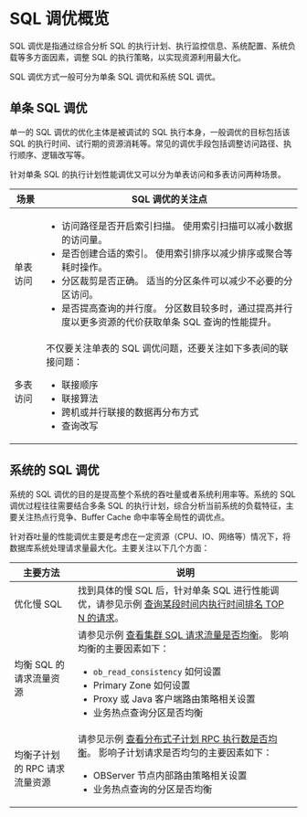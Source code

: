 # SQL 调优概览

SQL 调优是指通过综合分析 SQL 的执行计划、执行监控信息、系统配置、系统负载等多方面因素，调整 SQL 的执行策略，以实现资源利用最大化。

SQL 调优方式一般可分为单条 SQL 调优和系统 SQL 调优。

## 单条 SQL 调优

单一的 SQL 调优的优化主体是被调试的 SQL 执行本身，一般调优的目标包括该 SQL 的执行时间、试行期的资源消耗等。常见的调优手段包括调整访问路径、执行顺序、逻辑改写等。

针对单条 SQL 的执行计划性能调优又可以分为单表访问和多表访问两种场景。

| **场景** |                                                                                                                                                                                      **SQL 调优的关注点**                                                                                                                                                                                       |
|--------|-------------------------------------------------------------------------------------------------------------------------------------------------------------------------------------------------------------------------------------------------------------------------------------------------------------------------------------------------------------------------------------------|
| 单表访问   | <ul><li> 访问路径是否开启索引扫描。 使用索引扫描可以减小数据的访问量。</li>   <li>是否创建合适的索引。 使用索引排序以减少排序或聚合等耗时操作。</li>   <li> 分区裁剪是否正确。 适当的分区条件可以减少不必要的分区访问。</li>   <li> 是否提高查询的并行度。 分区数目较多时，通过提高并行度以更多资源的代价获取单条 SQL 查询的性能提升。</li></ul>    |
| 多表访问   | 不仅要关注单表的 SQL 调优问题，还要关注如下多表间的联接问题： <ul><li> 联接顺序</li>   <li> 联接算法</li>   <li> 跨机或并行联接的数据再分布方式   <li> 查询改写 </li> </ul>                                                                                                                                     |

## 系统的 SQL 调优

系统的 SQL 调优的目的是提高整个系统的吞吐量或者系统利用率等。系统的 SQL 调优过程往往需要结合多条 SQL 的执行计划，综合分析当前系统的负载特征，主要关注热点行竞争、Buffer Cache 命中率等全局性的调优点。

针对吞吐量的性能调优主要是考虑在一定资源（CPU、IO、网络等）情况下，将数据库系统处理请求量最大化。主要关注以下几个方面：

|     **主要方法**      |      **说明**       |
|-------------------|-----------------------------|
| 优化慢 SQL           | 找到具体的慢 SQL 后，针对单条 SQL 进行性能调优，请参见示例 [查询某段时间内执行时间排名 TOP N 的请求](300.monitor-sql-execution-performance/400.sql-performance-analysis-example/1000.query-the-top-n-requests-with-the-most-execution-time.md)。                                                                                                                                                                                                                                                                    |
| 均衡 SQL 的请求流量资源    | 请参见示例 [查看集群 SQL 请求流量是否均衡](300.monitor-sql-execution-performance/400.sql-performance-analysis-example/600.check-whether-the-sql-request-traffic-is-balanced.md)。 影响均衡的主要因素如下： <ul><li> `ob_read_consistency` 如何设置</li>   <li> Primary Zone 如何设置</li>   <li> Proxy 或 Java 客户端路由策略相关设置</li>   <li> 业务热点查询分区是否均衡 </li>   |
| 均衡子计划的 RPC 请求流量资源 | 请参见示例 [查看分布式子计划 RPC 执行数是否均衡](300.monitor-sql-execution-performance/400.sql-performance-analysis-example/1200.check-whether-the-number-of-distributed-rpc-executions-is-balanced.md)。 影响子计划请求是否均匀的主要因素如下： <ul><li> OBServer 节点内部路由策略相关设置</li>   <li> 业务热点查询的分区是否均衡  </li>                                                                                                                   |
